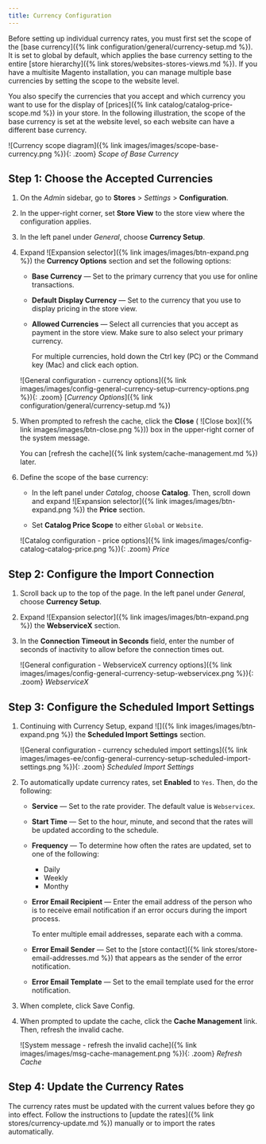 ```yaml
---
title: Currency Configuration
---
```


Before setting up individual currency rates, you must first set the scope of the [base currency]({% link configuration/general/currency-setup.md %}). It is set to global by default, which applies the base currency setting to the entire [store hierarchy]({% link stores/websites-stores-views.md %}). If you have a multisite Magento installation, you can manage multiple base currencies by setting the scope to the website level.

You also specify the currencies that you accept and which currency you want to use for the display of [prices]({% link catalog/catalog-price-scope.md %}) in your store. In the following illustration, the scope of the base currency is set at the website level, so each website can have a different base currency.

![Currency scope diagram]({% link images/images/scope-base-currency.png %}){: .zoom}
_Scope of Base Currency_

## Step 1: Choose the Accepted Currencies

1. On the _Admin_ sidebar, go to **Stores** > _Settings_ > **Configuration**.

1. In the upper-right corner, set **Store View** to the store view where the configuration applies.

1. In the left panel under _General_, choose **Currency Setup**.

1. Expand ![Expansion selector]({% link images/images/btn-expand.png %}) the **Currency Options** section and set the following options:

   - **Base Currency** — Set to the primary currency that you use for online transactions.

   - **Default Display Currency** — Set to the currency that you use to display pricing in the store view.

   - **Allowed Currencies** — Select all currencies that you accept as payment in the store view. Make sure to also select your primary currency.

        For multiple currencies, hold down the Ctrl key (PC) or the Command key (Mac) and click each option.

    ![General configuration - currency options]({% link images/images/config-general-currency-setup-currency-options.png %}){: .zoom}
    [_Currency Options_]({% link configuration/general/currency-setup.md %})

1. When prompted to refresh the cache, click the **Close** ( ![Close box]({% link images/images/btn-close.png %})) box in the upper-right corner of the system message.

   You can [refresh the cache]({% link system/cache-management.md %}) later.

1. Define the scope of the base currency:

   - In the left panel under _Catalog_, choose **Catalog**. Then, scroll down and expand ![Expansion selector]({% link images/images/btn-expand.png %}) the **Price** section.

   - Set **Catalog Price Scope** to either `Global` or `Website`.

    ![Catalog configuration - price options]({% link images/images/config-catalog-catalog-price.png %}){: .zoom}
    _Price_

## Step 2: Configure the Import Connection

1. Scroll back up to the top of the page. In the left panel under _General_, choose **Currency Setup**.

1. Expand ![Expansion selector]({% link images/images/btn-expand.png %}) the **WebserviceX** section.

1. In the **Connection Timeout in Seconds** field, enter the number of seconds of inactivity to allow before the connection times out.

    ![General configuration - WebserviceX currency options]({% link images/images/config-general-currency-setup-webservicex.png %}){: .zoom}
    _WebserviceX_

## Step 3: Configure the Scheduled Import Settings

1. Continuing with Currency Setup, expand ![]({% link images/images/btn-expand.png %}) the **Scheduled Import Settings** section.

    ![General configuration - currency scheduled import settings]({% link images/images-ee/config-general-currency-setup-scheduled-import-settings.png %}){: .zoom}
    _Scheduled Import Settings_

1. To automatically update currency rates, set **Enabled** to `Yes`. Then, do the following:

   - **Service** — Set to the rate provider. The default value is `Webservicex`.

   - **Start Time** — Set to the hour, minute, and second that the rates will be updated according to the schedule.

   - **Frequency** — To determine how often the rates are updated, set to one of the following:

     - Daily
     - Weekly
     - Monthy

   - **Error Email Recipient** — Enter the email address of the person who is to receive email notification if an error occurs during the import process.

        To enter multiple email addresses, separate each with a comma.

   - **Error Email Sender** — Set to the [store contact]({% link stores/store-email-addresses.md %}) that appears as the sender of the error notification.

   - **Error Email Template** — Set to the email template used for the error notification.

1. When complete, click <span class="btn">Save Config</span>.

1. When prompted to update the cache, click the **Cache Management** link. Then, refresh the invalid cache.

    ![System message - refresh the invalid cache]({% link images/images/msg-cache-management.png %}){: .zoom}
    _Refresh Cache_

## Step 4: Update the Currency Rates

The currency rates must be updated with the current values before they go into effect. Follow the instructions to [update the rates]({% link stores/currency-update.md %}) manually or to import the rates automatically.
